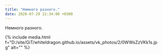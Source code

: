 ```yaml
---
title: "Немного разного."
date: 2020-07-29 22:34:00 +0300
---
```


Немного разного.

{% include media.html f="D:/site/GiT/whiteldragon.github.io/assets/vk_photos/2/0WWsZzVKk1s.jpg" alt="" %}
